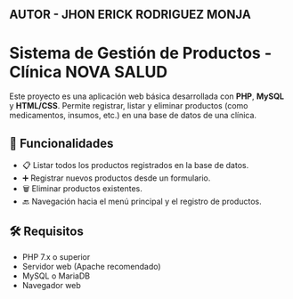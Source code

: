 ## AUTOR - JHON ERICK RODRIGUEZ MONJA

# Sistema de Gestión de Productos - Clínica NOVA SALUD

Este proyecto es una aplicación web básica desarrollada con **PHP**, **MySQL** y **HTML/CSS**. Permite registrar, listar y eliminar productos (como medicamentos, insumos, etc.) en una base de datos de una clínica.

## 🧩 Funcionalidades

- 📋 Listar todos los productos registrados en la base de datos.
- ➕ Registrar nuevos productos desde un formulario.
- 🗑 Eliminar productos existentes.
- 🔙 Navegación hacia el menú principal y el registro de productos.

## 🛠 Requisitos

- PHP 7.x o superior
- Servidor web (Apache recomendado)
- MySQL o MariaDB
- Navegador web
